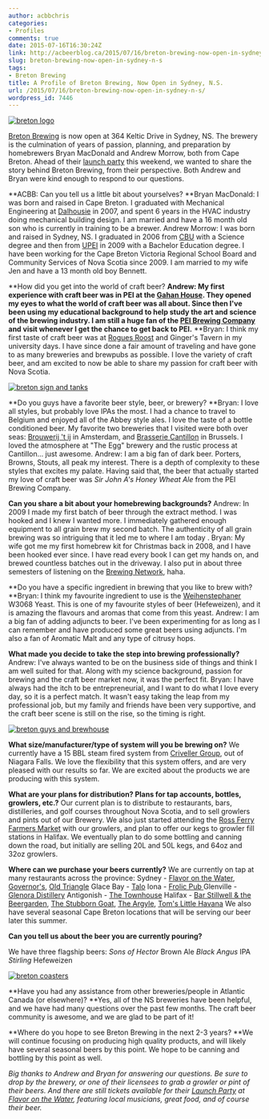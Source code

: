 ```yaml
---
author: acbbchris
categories:
- Profiles
comments: true
date: 2015-07-16T16:30:24Z
link: http://acbeerblog.ca/2015/07/16/breton-brewing-now-open-in-sydney-n-s/
slug: breton-brewing-now-open-in-sydney-n-s
tags:
- Breton Brewing
title: A Profile of Breton Brewing, Now Open in Sydney, N.S.
url: /2015/07/16/breton-brewing-now-open-in-sydney-n-s/
wordpress_id: 7446
---
```


[![breton logo](http://acbeerblog.ca/wp-content/uploads/2016/07/breton-logo.png)](http://acbeerblog.ca/wp-content/uploads/2016/07/breton-logo.png)


[Breton Brewing](http://bretonbrewing.ca/) is now open at 364 Keltic Drive in Sydney, NS. The brewery is the culmination of years of passion, planning, and preparation by homebrewers Bryan MacDonald and Andrew Morrow, both from Cape Breton. Ahead of their [launch party](https://www.eventbrite.ca/e/breton-brewing-launch-party-tickets-17640585466) this weekend, we wanted to share the story behind Breton Brewing, from their perspective. Both Andrew and Bryan were kind enough to respond to our questions.

**ACBB: Can you tell us a little bit about yourselves?
**Bryan MacDonald: I was born and raised in Cape Breton. I graduated with Mechanical Engineering at [Dalhousie](http://www.dal.ca/) in 2007, and spent 6 years in the HVAC industry doing mechanical building design. I am married and have a 16 month old son who is currently in training to be a brewer.
Andrew Morrow: I was born and raised in Sydney, NS. I graduated in 2006 from [CBU](http://www.cbu.ca/) with a Science degree and then from [UPEI](http://home.upei.ca/) in 2009 with a Bachelor Education degree. I have been working for the Cape Breton Victoria Regional School Board and Community Services of Nova Scotia since 2009. I am married to my wife Jen and have a 13 month old boy Bennett.

**How did you get into the world of craft beer?
**Andrew: My first experience with craft beer was in PEI at the [Gahan House](http://charlottetown.gahan.ca/). They opened my eyes to what the world of craft beer was all about. Since then I've been using my educational background to help study the art and science of the brewing industry. I am still a huge fan of the [PEI Brewing Company](http://peibrewingcompany.com/) and visit whenever I get the chance to get back to PEI.**
**Bryan: I think my first taste of craft beer was at [Rogues Roost](http://www.roguesroost.ca/) and Ginger's Tavern in my university days. I have since done a fair amount of traveling and have gone to as many breweries and brewpubs as possible. I love the variety of craft beer, and am excited to now be able to share my passion for craft beer with Nova Scotia.

[![breton sign and tanks](http://acbeerblog.ca/wp-content/uploads/2016/07/breton-sign-and-tanks-1024x833.jpg)](http://acbeerblog.ca/wp-content/uploads/2016/07/breton-sign-and-tanks.jpg)

**Do you guys have a favorite beer style, beer, or brewery?
**Bryan: I love all styles, but probably love IPAs the most. I had a chance to travel to Belgium and enjoyed all of the Abbey style ales. I love the taste of a bottle conditioned beer. My favorite two breweries that I visited were both over seas: [Brouwerij 't ij](http://www.brouwerijhetij.nl/brewery/) in Amsterdam, and [Brasserie Cantillon](http://www.cantillon.be/br/3_1) in Brussels. I loved the atmosphere at "The Egg" brewery and the rustic process at Cantillon... just awesome.
Andrew: I am a big fan of dark beer. Porters, Browns, Stouts, all peak my interest. There is a depth of complexity to these styles that excites my palate. Having said that, the beer that actually started my love of craft beer was _Sir John A's Honey Wheat Ale_ from the PEI Brewing Company.

**Can you share a bit about your homebrewing backgrounds?**
Andrew: In 2009 I made my first batch of beer through the extract method. I was hooked and I knew I wanted more. I immediately gathered enough equipment to all grain brew my second batch. The authenticity of all grain brewing was so intriguing that it led me to where I am today .
Bryan: My wife got me my first homebrew kit for Christmas back in 2008, and I have been hooked ever since. I have read every book I can get my hands on, and brewed countless batches out in the driveway. I also put in about three semesters of listening on the [Brewing Network](http://www.thebrewingnetwork.com/), haha.

**Do you have a specific ingredient in brewing that you like to brew with?
**Bryan: I think my favourite ingredient to use is the [Weihenstephaner](http://weihenstephaner.de/) W3068 Yeast. This is one of my favourite styles of beer (Hefeweizen), and it is amazing the flavours and aromas that come from this yeast.
Andrew: I am a big fan of adding adjuncts to beer. I've been experimenting for as long as I can remember and have produced some great beers using adjuncts. I'm also a fan of Aromatic Malt and any type of citrusy hops.

**What made you decide to take the step into brewing professionally?**
Andrew: I've always wanted to be on the business side of things and think I am well suited for that. Along with my science background, passion for brewing and the craft beer market now, it was the perfect fit.
Bryan: I have always had the itch to be entrepreneurial, and I want to do what I love every day, so it is a perfect match. It wasn't easy taking the leap from my professional job, but my family and friends have been very supportive, and the craft beer scene is still on the rise, so the timing is right.

[![breton guys and brewhouse](http://acbeerblog.ca/wp-content/uploads/2016/07/breton-guys-and-brewhouse-1024x688.jpg)](http://acbeerblog.ca/wp-content/uploads/2016/07/breton-guys-and-brewhouse.jpg)

**What size/manufacturer/type of system will you be brewing on?**
We currently have a 15 BBL steam fired system from [Criveller Group](http://www.criveller.com/index.html), out of Niagara Falls. We love the flexibility that this system offers, and are very pleased with our results so far. We are excited about the products we are producing with this system.

**What are your plans for distribution? Plans for tap accounts, bottles, growlers, etc.?**
Our current plan is to distribute to restaurants, bars, distilleries, and golf courses throughout Nova Scotia, and to sell growlers and pints out of our Brewery. We also just started attending the [Ross Ferry Farmers Market](http://rossferrymarinepark.weebly.com/farmers-market.html) with our growlers, and plan to offer our kegs to growler fill stations in Halifax. We eventually plan to do some bottling and canning down the road, but initially are selling 20L and 50L kegs, and 64oz and 32oz growlers.

**Where can we purchase your beers currently?**
We are currently on tap at many restaurants across the province:
Sydney - [Flavor on the Water](http://cbflavor.com/water/), [Governor's](http://governorseatery.com/), [Old Triangle](http://www.oldtrianglesydneyns.com/welcome/)
Glace Bay - [Talo](http://talocafebar.com/)
Iona - [Frolic Pub
](http://www.ionaheightsinn.com/onsite/)Glenville - [Glenora Distillery](http://www.glenoradistillery.com/dining.htm)
Antigonish - [The Townhouse](https://antigonishtownhouse.wordpress.com/)
Halifax - [Bar Stillwell & the Beergarden](http://www.barstillwell.com/), [The Stubborn Goat](http://www.stubborngoat.ca/), [The Argyle](http://theargyle.ca/), [Tom's Little Havana](http://tomslittlehavana.wix.com/cafe)
We also have several seasonal Cape Breton locations that will be serving our beer later this summer.

**Can you tell us about the beer you are currently pouring?**

We have three flagship beers:
_Sons of Hector_ Brown Ale
_Black Angus_ IPA
_Stirling_ Hefeweizen

[![breton coasters](http://acbeerblog.ca/wp-content/uploads/2016/07/breton-coasters.jpg)](http://acbeerblog.ca/wp-content/uploads/2016/07/breton-coasters.jpg)

**Have you had any assistance from other breweries/people in Atlantic Canada (or elsewhere)?
**Yes, all of the NS breweries have been helpful, and we have had many questions over the past few months. The craft beer community is awesome, and we are glad to be part of it!

**Where do you hope to see Breton Brewing in the next 2-3 years?
**We will continue focusing on producing high quality products, and will likely have several seasonal beers by this point. We hope to be canning and bottling by this point as well.

_Big thanks to Andrew and Bryan for answering our questions. Be sure to drop by the brewery, or one of their licensees to grab a growler or pint of their beers. And there are still tickets available for their [Launch Party](https://www.eventbrite.ca/e/breton-brewing-launch-party-tickets-17640585466) at [Flavor on the Water](http://cbflavor.com/water/), featuring local musicians, great food, and of course their beer._
